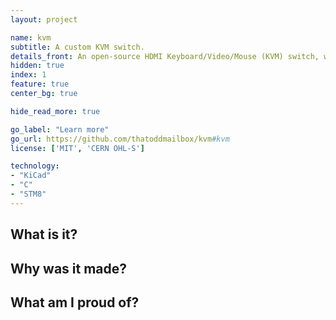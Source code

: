 ```yaml
---
layout: project

name: kvm
subtitle: A custom KVM switch.
details_front: An open-source HDMI Keyboard/Video/Mouse (KVM) switch, which lets you switch two monitors and four USB devices between up to three computers.
hidden: true
index: 1
feature: true
center_bg: true

hide_read_more: true

go_label: "Learn more"
go_url: https://github.com/thatoddmailbox/kvm#kvm
license: ['MIT', 'CERN OHL-S']

technology:
- "KiCad"
- "C"
- "STM8"
---
```

## What is it?

## Why was it made?

## What am I proud of?

